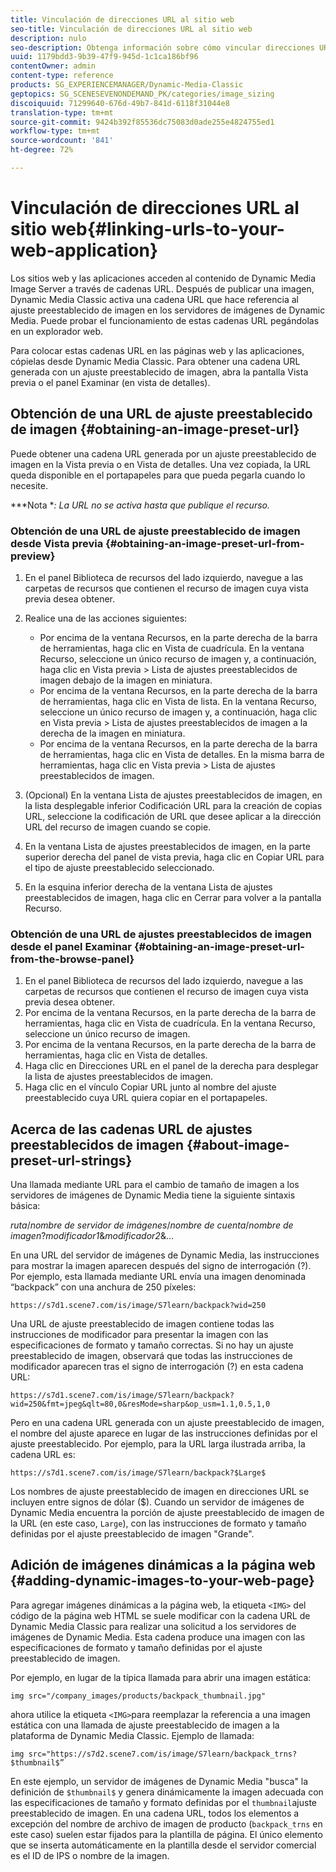 ```yaml
---
title: Vinculación de direcciones URL al sitio web
seo-title: Vinculación de direcciones URL al sitio web
description: nulo
seo-description: Obtenga información sobre cómo vincular direcciones URL a la aplicación web.
uuid: 1179bdd3-9b39-47f9-945d-1c1ca186bf96
contentOwner: admin
content-type: reference
products: SG_EXPERIENCEMANAGER/Dynamic-Media-Classic
geptopics: SG_SCENESEVENONDEMAND_PK/categories/image_sizing
discoiquuid: 71299640-676d-49b7-841d-6118f31044e8
translation-type: tm+mt
source-git-commit: 9424b392f85536dc75083d0ade255e4824755ed1
workflow-type: tm+mt
source-wordcount: '841'
ht-degree: 72%

---
```



# Vinculación de direcciones URL al sitio web{#linking-urls-to-your-web-application}

Los sitios web y las aplicaciones acceden al contenido de Dynamic Media Image Server a través de cadenas URL. Después de publicar una imagen, Dynamic Media Classic activa una cadena URL que hace referencia al ajuste preestablecido de imagen en los servidores de imágenes de Dynamic Media. Puede probar el funcionamiento de estas cadenas URL pegándolas en un explorador web.

Para colocar estas cadenas URL en las páginas web y las aplicaciones, cópielas desde Dynamic Media Classic. Para obtener una cadena URL generada con un ajuste preestablecido de imagen, abra la pantalla Vista previa o el panel Examinar (en vista de detalles).

## Obtención de una URL de ajuste preestablecido de imagen  {#obtaining-an-image-preset-url}

Puede obtener una cadena URL generada por un ajuste preestablecido de imagen en la Vista previa o en Vista de detalles. Una vez copiada, la URL queda disponible en el portapapeles para que pueda pegarla cuando lo necesite.

***Nota **: La URL no se activa hasta que publique el recurso.*

### Obtención de una URL de ajuste preestablecido de imagen desde Vista previa {#obtaining-an-image-preset-url-from-preview}

1. En el panel Biblioteca de recursos del lado izquierdo, navegue a las carpetas de recursos que contienen el recurso de imagen cuya vista previa desea obtener.
1. Realice una de las acciones siguientes:

   * Por encima de la ventana Recursos, en la parte derecha de la barra de herramientas, haga clic en Vista de cuadrícula. En la ventana Recurso, seleccione un único recurso de imagen y, a continuación, haga clic en Vista previa > Lista de ajustes preestablecidos de imagen debajo de la imagen en miniatura.
   * Por encima de la ventana Recursos, en la parte derecha de la barra de herramientas, haga clic en Vista de lista. En la ventana Recurso, seleccione un único recurso de imagen y, a continuación, haga clic en Vista previa > Lista de ajustes preestablecidos de imagen a la derecha de la imagen en miniatura.
   * Por encima de la ventana Recursos, en la parte derecha de la barra de herramientas, haga clic en Vista de detalles. En la misma barra de herramientas, haga clic en Vista previa > Lista de ajustes preestablecidos de imagen.

1. (Opcional) En la ventana Lista de ajustes preestablecidos de imagen, en la lista desplegable inferior Codificación URL para la creación de copias URL, seleccione la codificación de URL que desee aplicar a la dirección URL del recurso de imagen cuando se copie.
1. En la ventana Lista de ajustes preestablecidos de imagen, en la parte superior derecha del panel de vista previa, haga clic en Copiar URL para el tipo de ajuste preestablecido seleccionado.
1. En la esquina inferior derecha de la ventana Lista de ajustes preestablecidos de imagen, haga clic en Cerrar para volver a la pantalla Recurso.

### Obtención de una URL de ajustes preestablecidos de imagen desde el panel Examinar  {#obtaining-an-image-preset-url-from-the-browse-panel}

1. En el panel Biblioteca de recursos del lado izquierdo, navegue a las carpetas de recursos que contienen el recurso de imagen cuya vista previa desea obtener.
1. Por encima de la ventana Recursos, en la parte derecha de la barra de herramientas, haga clic en Vista de cuadrícula. En la ventana Recurso, seleccione un único recurso de imagen.
1. Por encima de la ventana Recursos, en la parte derecha de la barra de herramientas, haga clic en Vista de detalles. 
1. Haga clic en Direcciones URL en el panel de la derecha para desplegar la lista de ajustes preestablecidos de imagen.
1. Haga clic en el vínculo Copiar URL junto al nombre del ajuste preestablecido cuya URL quiera copiar en el portapapeles.

## Acerca de las cadenas URL de ajustes preestablecidos de imagen  {#about-image-preset-url-strings}

Una llamada mediante URL para el cambio de tamaño de imagen a los servidores de imágenes de Dynamic Media tiene la siguiente sintaxis básica:

*ruta*/*nombre de servidor de imágenes*/*nombre de cuenta*/*nombre de imagen*?*modificador1*&amp;*modificador2*&amp;...

En una URL del servidor de imágenes de Dynamic Media, las instrucciones para mostrar la imagen aparecen después del signo de interrogación (?). Por ejemplo, esta llamada mediante URL envía una imagen denominada “backpack” con una anchura de 250 píxeles:

```as3
https://s7d1.scene7.com/is/image/S7learn/backpack?wid=250
```

Una URL de ajuste preestablecido de imagen contiene todas las instrucciones de modificador para presentar la imagen con las especificaciones de formato y tamaño correctas. Si no hay un ajuste preestablecido de imagen, observará que todas las instrucciones de modificador aparecen tras el signo de interrogación (?) en esta cadena URL:

```as3
https://s7d1.scene7.com/is/image/S7learn/backpack?wid=250&fmt=jpeg&qlt=80,0&resMode=sharp&op_usm=1.1,0.5,1,0
```

Pero en una cadena URL generada con un ajuste preestablecido de imagen, el nombre del ajuste aparece en lugar de las instrucciones definidas por el ajuste preestablecido. Por ejemplo, para la URL larga ilustrada arriba, la cadena URL es:

```as3
https://s7d1.scene7.com/is/image/S7learn/backpack?$Large$
```

Los nombres de ajuste preestablecido de imagen en direcciones URL se incluyen entre signos de dólar ($). Cuando un servidor de imágenes de Dynamic Media encuentra la porción de ajuste preestablecido de imagen de la URL (en este caso, `Large`), con las instrucciones de formato y tamaño definidas por el ajuste preestablecido de imagen &quot;Grande&quot;.

## Adición de imágenes dinámicas a la página web {#adding-dynamic-images-to-your-web-page}

Para agregar imágenes dinámicas a la página web, la etiqueta `<IMG>` del código de la página web HTML se suele modificar con la cadena URL de Dynamic Media Classic para realizar una solicitud a los servidores de imágenes de Dynamic Media. Esta cadena produce una imagen con las especificaciones de formato y tamaño definidas por el ajuste preestablecido de imagen.

Por ejemplo, en lugar de la típica llamada para abrir una imagen estática:

```as3
img src="/company_images/products/backpack_thumbnail.jpg"
```

ahora utilice la etiqueta `<IMG>`para reemplazar la referencia a una imagen estática con una llamada de ajuste preestablecido de imagen a la plataforma de Dynamic Media Classic. Ejemplo de llamada:

```as3
img src="https://s7d2.scene7.com/is/image/S7learn/backpack_trns?$thumbnail$”
```

En este ejemplo, un servidor de imágenes de Dynamic Media &quot;busca&quot; la definición de `$thumbnail$` y genera dinámicamente la imagen adecuada con las especificaciones de tamaño y formato definidas por el `thumbnail`ajuste preestablecido de imagen. En una cadena URL, todos los elementos a excepción del nombre de archivo de imagen de producto (`backpack_trns` en este caso) suelen estar fijados para la plantilla de página. El único elemento que se inserta automáticamente en la plantilla desde el servidor comercial es el ID de IPS o nombre de la imagen.
